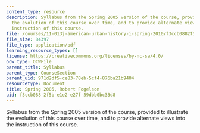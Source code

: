 ```yaml
---
content_type: resource
description: Syllabus from the Spring 2005 version of the course, provided to illustrate
  the evolution of this course over time, and to provide alternate views into the
  instruction of this course.
file: /courses/11-013j-american-urban-history-i-spring-2010/f3ccb0882f5be1e2e27f59dbb0bc33d8_MIT11_013JS10_sylls05.pdf
file_size: 84397
file_type: application/pdf
learning_resource_types: []
license: https://creativecommons.org/licenses/by-nc-sa/4.0/
ocw_type: OCWFile
parent_title: Syllabus
parent_type: CourseSection
parent_uid: 971d2df5-ce83-78eb-5cf4-876ba21b9404
resourcetype: Document
title: Spring 2005, Robert Fogelson
uid: f3ccb088-2f5b-e1e2-e27f-59dbb0bc33d8
---
```

Syllabus from the Spring 2005 version of the course, provided to illustrate the evolution of this course over time, and to provide alternate views into the instruction of this course.